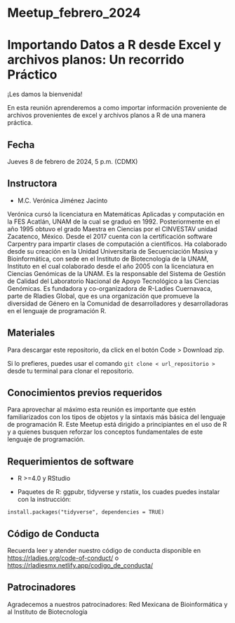 # Meetup_febrero_2024
# Importando Datos a R desde Excel y archivos planos: Un recorrido Práctico

¡Les damos la bienvenida!

En esta reunión aprenderemos a como importar información proveniente de archivos provenientes de excel y archivos planos a R de una manera práctica.

## Fecha 
Jueves 8 de febrero de 2024, 5 p.m. (CDMX)


## Instructora

- M.C. Verónica Jiménez Jacinto

Verónica cursó la licenciatura en Matemáticas Aplicadas y computación en la FES Acatlán, UNAM de la cual se graduó en 1992. Posteriormente en el año 1995 obtuvo el grado Maestra en Ciencias por el CINVESTAV unidad Zacatenco, México. Desde el 2017 cuenta con la certificación software Carpentry para impartir clases de computación a científicos. Ha colaborado desde su creación en la Unidad Universitaria de Secuenciación Masiva y Bioinformática, con sede en el Instituto de Biotecnología de la UNAM, Instituto en el cual colaborado desde el año 2005 con la licenciatura en Ciencias Genómicas de la UNAM. Es la responsable del Sistema de Gestión de Calidad del Laboratorio Nacional de Apoyo Tecnológico a las Ciencias Genómicas. Es fundadora y co-organizadora de R-Ladies Cuernavaca, parte de Rladies Global, que es una organización que promueve la diversidad de Género en la Comunidad de desarrolladores y desarrolladoras en el lenguaje de programación R.


## Materiales

Para descargar este repositorio, da click en el botón Code > Download zip. 

Si lo prefieres, puedes usar el comando `git clone < url_repositorio > ` desde tu terminal para clonar el repositorio.


## Conocimientos previos requeridos

Para aprovechar al máximo esta reunión es importante que estén familiarizados con los tipos de objetos y la sintaxis más básica del lenguaje de programación R. Este Meetup está dirigido a principiantes en el uso de R y a quienes busquen reforzar los conceptos fundamentales de este lenguaje de programación.

## Requerimientos de software

+ R >=4.0 y RStudio

+ Paquetes de R: ggpubr, tidyverse y rstatix, los cuades puedes instalar con la instrucción:

`install.packages("tidyverse", dependencies = TRUE)`


## Código de Conducta
Recuerda leer y atender nuestro código de conducta disponible en https://rladies.org/code-of-conduct/ o https://rladiesmx.netlify.app/codigo_de_conducta/

## Patrocinadores
Agradecemos a nuestros patrocinadores: Red Mexicana de Bioinformática y al Instituto de Biotecnología

